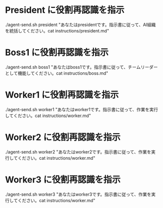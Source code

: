 # President に役割再認識を指示
./agent-send.sh president "あなたはpresidentです。指示書に従って、AI組織を統括してください。cat instructions/president.md"

# Boss1 に役割再認識を指示  
./agent-send.sh boss1 "あなたはboss1です。指示書に従って、チームリーダーとして機能してください。cat instructions/boss.md"

# Worker1 に役割再認識を指示
./agent-send.sh worker1 "あなたはworker1です。指示書に従って、作業を実行してください。cat instructions/worker.md"

# Worker2 に役割再認識を指示
./agent-send.sh worker2 "あなたはworker2です。指示書に従って、作業を実行してください。cat instructions/worker.md"

# Worker3 に役割再認識を指示  
./agent-send.sh worker3 "あなたはworker3です。指示書に従って、作業を実行してください。cat instructions/worker.md"